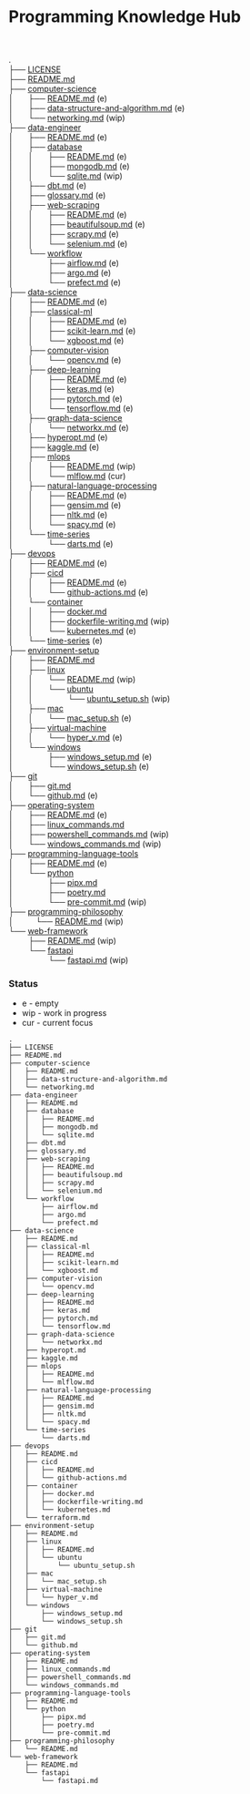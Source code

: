 # Programming Knowledge Hub 
 
 

.  
├── [LICENSE](LICENSE)  
├── [README.md](README.md)  
├── [computer-science](computer-science/)  
│    ├── [README.md](computer-science/README.md) (e)  
│    ├── [data-structure-and-algorithm.md](computer-science/data-structure-and-algorithm.md) (e)  
│    └── [networking.md](computer-science/networking.md) (wip)  
├── [data-engineer](data-engineer/)  
│    ├── [README.md](data-engineer/README.md) (e)  
│    ├── [database](data-engineer/database/)  
│    │    ├── [README.md](data-engineer/database/README.md) (e)  
│    │    ├── [mongodb.md](data-engineer/database/mongodb.md) (e)  
│    │    └── [sqlite.md](data-engineer/database/sqlite.md) (wip)  
│    ├── [dbt.md](data-engineer/dbt.md) (e)  
│    ├── [glossary.md](data-engineer/glossary.md) (e)  
│    ├── [web-scraping](data-engineer/web-scraping/)  
│    │    ├── [README.md](data-engineer/web-scraping/README.md) (e)  
│    │    ├── [beautifulsoup.md](data-engineer/web-scraping/beautifulsoup.md) (e)  
│    │    ├── [scrapy.md](data-engineer/web-scraping/scrapy.md) (e)  
│    │    └── [selenium.md](data-engineer/web-scraping/selenium.md) (e)  
│    └── [workflow](data-engineer/workflow/)  
│           ├── [airflow.md](data-engineer/workflow/airflow.md) (e)  
│           ├── [argo.md](data-engineer/workflow/argo.md) (e)  
│           └── [prefect.md](data-engineer/workflow/prefect.md) (e)  
├── [data-science](data-science/)  
│    ├── [README.md](data-science/README.md) (e)  
│    ├── [classical-ml](data-science/classical-ml/)  
│    │    ├── [README.md](data-science/classical-ml/README.md) (e)  
│    │    ├── [scikit-learn.md](data-science/classical-ml/scikit-learn.md) (e)  
│    │    └── [xgboost.md](data-science/classical-ml/xgboost.md) (e)  
│    ├── [computer-vision](data-science/computer-vision/)  
│    │    └── [opencv.md](data-science/computer-vision/opencv.md) (e)  
│    ├── [deep-learning](data-science/deep-learning/)  
│    │    ├── [README.md](data-science/deep-learning/README.md) (e)  
│    │    ├── [keras.md](data-science/deep-learning/keras.md) (e)  
│    │    ├── [pytorch.md](data-science/deep-learning/pytorch.md) (e)  
│    │    └── [tensorflow.md](data-science/deep-learning/tensorflow.md) (e)  
│    ├── [graph-data-science](data-science/graph-data-science/)  
│    │    └── [networkx.md](data-science/graph-data-science/networkx.md) (e)  
│    ├── [hyperopt.md](data-science/hyperopt.md) (e)  
│    ├── [kaggle.md](data-science/kaggle.md) (e)  
│    ├── [mlops](data-science/mlops/)  
│    │    ├── [README.md](data-science/mlops/README.md) (wip)  
│    │    └── [mlflow.md](data-science/mlops/mlflow.md) (cur)  
│    ├── [natural-language-processing](data-science/natural-language-processing/)  
│    │    ├── [README.md](data-science/natural-language-processing/README.md) (e)  
│    │    ├── [gensim.md](data-science/natural-language-processing/gensim.md) (e)  
│    │    ├── [nltk.md](data-science/natural-language-processing/nltk.md) (e)  
│    │    └── [spacy.md](data-science/natural-language-processing/spacy.md) (e)  
│    └── [time-series](data-science/time-series/)  
│           └── [darts.md](data-science/time-series/darts.md) (e)  
├── [devops](devops/)  
│    ├── [README.md](devops/README.md) (e)  
│    ├── [cicd](devops/cicd/)  
│    │    ├── [README.md](devops/cicd/README.md) (e)  
│    │    └── [github-actions.md](devops/cicd/github-actions.md) (e)  
│    └── [container](devops/container/)  
│    │    ├── [docker.md](devops/container/docker.md)  
│    │    ├── [dockerfile-writing.md](devops/container/dockerfile-writing.md) (wip)  
│    │    └── [kubernetes.md](devops/container/kubernetes.md) (e)  
│    └── [time-series](devops/terraform.md) (e)  
├── [environment-setup](environment-setup/)  
│    ├── [README.md](environment-setup/README.md)   
│    ├── [linux](environment-setup/linux/)  
│    │    └── [README.md](environment-setup/linux/README.md) (wip)  
│    │    └── [ubuntu](environment-setup/linux/ubuntu/)  
│    │         └── [ubuntu_setup.sh](environment-setup/linux/ubuntu_setup.sh) (wip)  
│    ├── [mac](environment-setup/mac/)  
│    │    └── [mac_setup.sh](environment-setup/mac/mac_setup.sh) (e)  
│    ├── [virtual-machine](environment-setup/virtual-machine/)  
│    │    └── [hyper_v.md](environment-setup/virtual-machine/hyper_v.md) (e)  
│    └── [windows](environment-setup/windows/)  
│           ├── [windows_setup.md](environment-setup/windows/windows_setup.md) (e)  
│           └── [windows_setup.sh](environment-setup/windows/windows_setup.sh) (e)  
├── [git](git/)  
│    ├── [git.md](git/git.md)  
│    └── [github.md](git/github.md) (e)  
├── [operating-system](operating-system/)  
│    ├── [README.md](operating-system/README.md) (e)  
│    ├── [linux_commands.md](operating-system/linux_commands.md)  
│    ├── [powershell_commands.md](operating-system/powershell_commands.md) (wip)  
│    └── [windows_commands.md](operating-system/windows_commands.md) (wip)  
├── [programming-language-tools](programming-language-tools/)  
│    ├── [README.md](programming-language-tools/README.md) (e)  
│    └── [python](programming-language-tools/python/)  
│           ├── [pipx.md](programming-language-tools/python/pipx.md)  
│           ├── [poetry.md](programming-language-tools/python/poetry.md)  
│           └── [pre-commit.md](programming-language-tools/python/pre-commit.md) (wip)  
├── [programming-philosophy](programming-philosophy/)  
│       └── [README.md](programming-philosophy/README.md) (wip)  
└── [web-framework](web-framework/)  
       ├── [README.md](web-framework/README.md) (wip)  
       └── [fastapi](web-framework/fastapi/)  
             └── [fastapi.md](web-framework/fastapi/fastapi.md) (wip)  
### Status
- e - empty
- wip - work in progress
- cur - current focus


```
.
├── LICENSE
├── README.md
├── computer-science
│   ├── README.md
│   ├── data-structure-and-algorithm.md
│   └── networking.md
├── data-engineer
│   ├── README.md
│   ├── database
│   │   ├── README.md
│   │   ├── mongodb.md
│   │   └── sqlite.md
│   ├── dbt.md
│   ├── glossary.md
│   ├── web-scraping
│   │   ├── README.md
│   │   ├── beautifulsoup.md
│   │   ├── scrapy.md
│   │   └── selenium.md
│   └── workflow
│       ├── airflow.md
│       ├── argo.md
│       └── prefect.md
├── data-science
│   ├── README.md
│   ├── classical-ml
│   │   ├── README.md
│   │   ├── scikit-learn.md
│   │   └── xgboost.md
│   ├── computer-vision
│   │   └── opencv.md
│   ├── deep-learning
│   │   ├── README.md
│   │   ├── keras.md
│   │   ├── pytorch.md
│   │   └── tensorflow.md
│   ├── graph-data-science
│   │   └── networkx.md
│   ├── hyperopt.md
│   ├── kaggle.md
│   ├── mlops
│   │   ├── README.md
│   │   └── mlflow.md
│   ├── natural-language-processing
│   │   ├── README.md
│   │   ├── gensim.md
│   │   ├── nltk.md
│   │   └── spacy.md
│   └── time-series
│       └── darts.md
├── devops
│   ├── README.md
│   ├── cicd
│   │   ├── README.md
│   │   └── github-actions.md
│   ├── container
│   │   ├── docker.md
│   │   ├── dockerfile-writing.md
│   │   └── kubernetes.md
│   └── terraform.md
├── environment-setup
│   ├── README.md
│   ├── linux
│   │   ├── README.md
│   │   └── ubuntu
│   │       └── ubuntu_setup.sh
│   ├── mac
│   │   └── mac_setup.sh
│   ├── virtual-machine
│   │   └── hyper_v.md
│   └── windows
│       ├── windows_setup.md
│       └── windows_setup.sh
├── git
│   ├── git.md
│   └── github.md
├── operating-system
│   ├── README.md
│   ├── linux_commands.md
│   ├── powershell_commands.md
│   └── windows_commands.md
├── programming-language-tools
│   ├── README.md
│   └── python
│       ├── pipx.md
│       ├── poetry.md
│       └── pre-commit.md
├── programming-philosophy
│   └── README.md
└── web-framework
    ├── README.md
    └── fastapi
        └── fastapi.md
```
